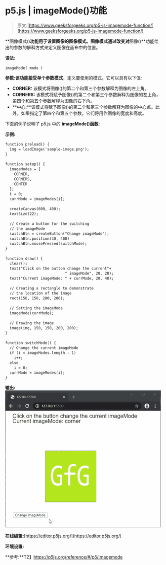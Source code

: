 # p5.js | imageMode()功能

> 原文:[https://www.geeksforgeeks.org/p5-js-imagemode-function/](https://www.geeksforgeeks.org/p5-js-imagemode-function/)

**图像模式()**功能用于设置图像的图像模式。图像模式通过改变对**图像()**功能给出的参数的解释方式来定义图像在画布中的位置。

**语法:**

```
imageMode( mode )
```

**参数:**该功能接受单个参数**模式**，定义要使用的模式。它可以具有以下值:

*   **CORNER:** 该模式将图像()的第二个和第三个参数解释为图像的左上角。
*   **CORNERS:** 该模式将赋予图像()的第二个和第三个参数解释为图像的左上角，第四个和第五个参数解释为图像的右下角。
*   **中心:**该模式将赋予图像()的第二个和第三个参数解释为图像的中心点。此外，如果指定了第四个和第五个参数，它们将用作图像的宽度和高度。

下面的例子说明了 p5.js 中的 **imageMode()函数**:

**示例:**

```
function preload() {
  img = loadImage('sample-image.png');
}

function setup() {
  imageModes = [
    CORNER,
    CORNERS,
    CENTER
  ];
  i = 0;
  currMode = imageModes[i];

  createCanvas(600, 400);
  textSize(22);

  // Create a button for the switching
  // the imageMode
  switchBtn = createButton("Change imageMode");
  switchBtn.position(30, 400)
  switchBtn.mousePressed(switchMode);
}

function draw() {
  clear();
  text("Click on the button change the current"+
                           " imageMode", 20, 20);
  text("Current imageMode: " + currMode, 20, 40);

  // Creating a rectangle to demonstrate
  // the location of the image
  rect(150, 150, 200, 200);

  // Setting the imageMode
  imageMode(currMode);

  // Drawing the image
  image(img, 150, 150, 200, 200);
}

function switchMode() {
  // Change the current imageMode
  if (i < imageModes.length - 1)
    i++;
  else
    i = 0;
  currMode = imageModes[i];
}
```

**输出:**
![](img/d2d6f48e9eb58a5d5c71c8824381b860.png)

**在线编辑:**[https://editor.p5js.org/](https://editor.p5js.org/)

**环境设置:**

**参考:**T2】https://p5js.org/reference/#/p5/imagemode